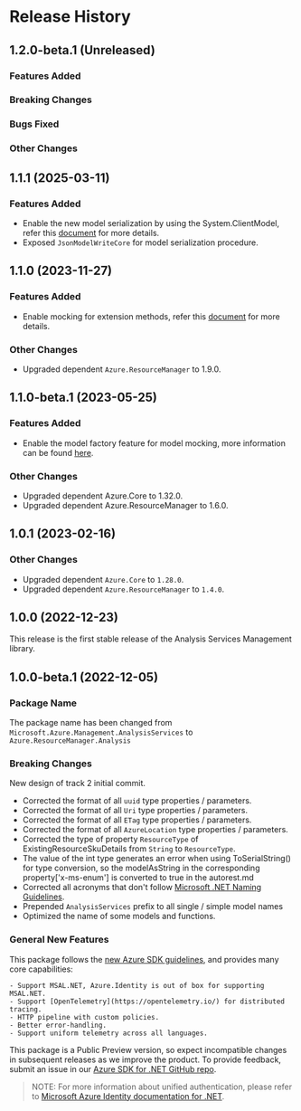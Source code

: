 # Release History

## 1.2.0-beta.1 (Unreleased)

### Features Added

### Breaking Changes

### Bugs Fixed

### Other Changes

## 1.1.1 (2025-03-11)

### Features Added

- Enable the new model serialization by using the System.ClientModel, refer this [document](https://aka.ms/azsdk/net/mrw) for more details.
- Exposed `JsonModelWriteCore` for model serialization procedure.

## 1.1.0 (2023-11-27)

### Features Added

- Enable mocking for extension methods, refer this [document](https://aka.ms/azsdk/net/mocking) for more details.

### Other Changes

- Upgraded dependent `Azure.ResourceManager` to 1.9.0.

## 1.1.0-beta.1 (2023-05-25)

### Features Added

- Enable the model factory feature for model mocking, more information can be found [here](https://azure.github.io/azure-sdk/dotnet_introduction.html#dotnet-mocking-factory-builder).

### Other Changes

- Upgraded dependent Azure.Core to 1.32.0.
- Upgraded dependent Azure.ResourceManager to 1.6.0.

## 1.0.1 (2023-02-16)

### Other Changes

- Upgraded dependent `Azure.Core` to `1.28.0`.
- Upgraded dependent `Azure.ResourceManager` to `1.4.0`.

## 1.0.0 (2022-12-23)

This release is the first stable release of the Analysis Services Management library.

## 1.0.0-beta.1 (2022-12-05)

### Package Name

The package name has been changed from `Microsoft.Azure.Management.AnalysisServices` to `Azure.ResourceManager.Analysis`

### Breaking Changes

New design of track 2 initial commit.
- Corrected the format of all `uuid` type properties / parameters.
- Corrected the format of all `Uri` type properties / parameters.
- Corrected the format of all `ETag` type properties / parameters.
- Corrected the format of all `AzureLocation` type properties / parameters.
- Corrected the type of property `ResourceType` of ExistingResourceSkuDetails from `String` to `ResourceType`.
- The value of the int type generates an error when using ToSerialString() for type conversion, so the modelAsString in the corresponding property['x-ms-enum'] is converted to true in the autorest.md
- Corrected all acronyms that don't follow [Microsoft .NET Naming Guidelines](https://learn.microsoft.com/dotnet/standard/design-guidelines/naming-guidelines).
- Prepended `AnalysisServices` prefix to all single / simple model names
- Optimized the name of some models and functions.

### General New Features

This package follows the [new Azure SDK guidelines](https://azure.github.io/azure-sdk/general_introduction.html), and provides many core capabilities:

    - Support MSAL.NET, Azure.Identity is out of box for supporting MSAL.NET.
    - Support [OpenTelemetry](https://opentelemetry.io/) for distributed tracing.
    - HTTP pipeline with custom policies.
    - Better error-handling.
    - Support uniform telemetry across all languages.

This package is a Public Preview version, so expect incompatible changes in subsequent releases as we improve the product. To provide feedback, submit an issue in our [Azure SDK for .NET GitHub repo](https://github.com/Azure/azure-sdk-for-net/issues).

> NOTE: For more information about unified authentication, please refer to [Microsoft Azure Identity documentation for .NET](https://learn.microsoft.com/dotnet/api/overview/azure/identity-readme?view=azure-dotnet).

